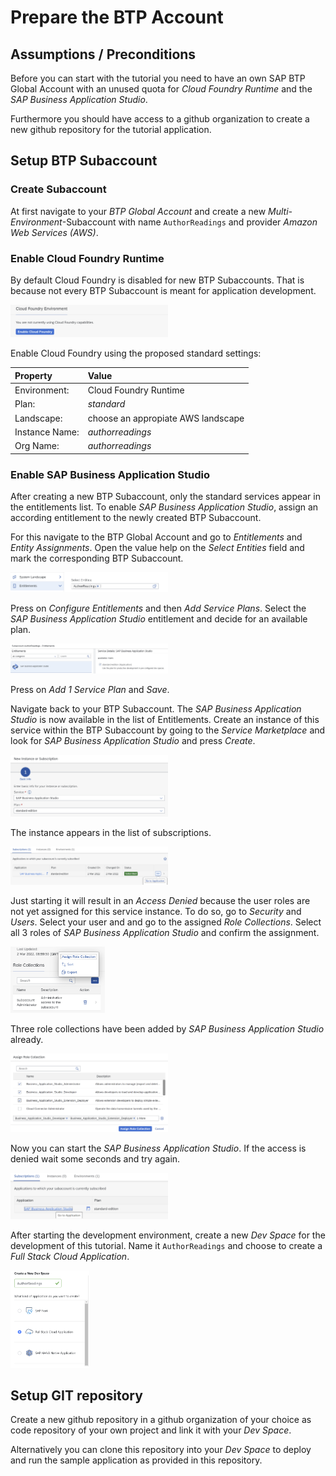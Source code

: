 # Prepare the BTP Account

## Assumptions / Preconditions

Before you can start with the tutorial you need to have an own SAP BTP Global Account with an unused quota for *Cloud Foundry Runtime* and the *SAP Business Application Studio*.

Furthermore you should have access to a github organization to create a new github repository for the tutorial application.

## Setup BTP Subaccount

### Create Subaccount

At first navigate to your *BTP Global Account* and create a new *Multi-Environment*-Subaccount with name `AuthorReadings` and provider *Amazon Web Services (AWS)*.

### Enable Cloud Foundry Runtime
By default Cloud Foundry is disabled for new BTP Subaccounts. That is because not every BTP Subaccount is meant for application development.

<img src="./resources/enableCF1.png" width="50%">

Enable Cloud Foundry using the proposed standard settings:

| Property       | Value                              |
| :------------- | :--------------------------------- |
| Environment:   | Cloud Foundry Runtime              |
| Plan:          | *standard*                         |
| Landscape:     | choose an appropiate AWS landscape |
| Instance Name: | *authorreadings*                   |
| Org Name:      | *authorreadings*                   |

### Enable SAP Business Application Studio

After creating a new BTP Subaccount, only the standard services appear in the entitlements list. To enable *SAP Business Application Studio*, assign an according entitlement to the newly created BTP Subaccount.

For this navigate to the BTP Global Account and go to *Entitlements* and *Entity Assignments*. Open the value help on the *Select Entities* field and mark the corresponding BTP Subaccount.

<img src="./resources/enableBAS1.png" width="50%">

Press on *Configure Entitlements* and then *Add Service Plans*. Select the *SAP Business Application Studio* entitlement and decide for an available plan.

<img src="./resources/enableBAS2.png" width="50%">

Press on *Add 1 Service Plan* and *Save*.

Navigate back to your BTP Subaccount. The *SAP Business Application Studio* is now available in the list of Entitlements. Create an instance of this service within the BTP Subaccount by going to the *Service Marketplace* and look for *SAP Business Application Studio* and press *Create*.

<img src="./resources/enableBAS3.png" width="50%">

The instance appears in the list of subscriptions.

<img src="./resources/enableBAS4.png" width="50%">

Just starting it will result in an *Access Denied* because the user roles are not yet assigned for this service instance. To do so, go to *Security* and *Users*. Select your user and and go to the assigned *Role Collections*. Select all 3 roles of *SAP Business Application Studio* and confirm the assignment.

<img src="./resources/enableBAS5.png" width="30%">

Three role collections have been added by *SAP Business Application Studio* already.

<img src="./resources/enableBAS6.png" width="50%">

Now you can start the *SAP Business Application Studio*. If the access is denied wait some seconds and try again.

<img src="./resources/startBAS.png" width="50%">

After starting the development environment, create a new *Dev Space* for the development of this tutorial. Name it `AuthorReadings` and choose to create a *Full Stack Cloud Application*.

<img src="./resources/startBAS2.png" width="25%">

## Setup GIT repository

Create a new github repository in a github organization of your choice as code repository of your own project and link it with your *Dev Space*.

Alternatively you can clone this repository into your *Dev Space* to deploy and run the sample application as provided in this repository.
